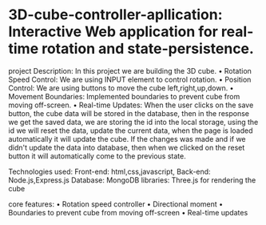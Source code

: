 # 3D-cube-controller-apllication: Interactive Web application for real-time rotation and state-persistence.

project Description:
In this project we are building the 3D cube.
•	Rotation Speed Control: We are using INPUT element to control rotation.
•	Position Control: We are using buttons to move the cube left,right,up,down.
•	Movement Boundaries: Implemented boundaries to prevent cube from moving off-screen.
•	Real-time Updates:  When the user clicks on the save button, the cube data will be stored in the database, then in the response we get the saved data, we are storing the id into the local storage, using the id we will reset the data, update the current data, when the page is loaded automatically it will update the cube. If the changes was made and if we didn't update the data into database, then when we clicked on the reset button it will automatically come to the previous state.

Technologies used:
Front-end:   html,css,javascript,
Back-end:    Node.js,Express.js
Database:    MongoDB
libraries:   Three.js for rendering the cube

core features:
•	Rotation speed controller
•	Directional moment
•	Boundaries to prevent cube from moving off-screen
•	Real-time updates


